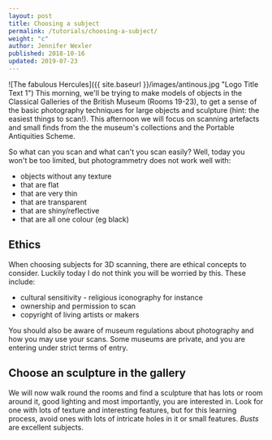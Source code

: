 ```yaml
---
layout: post
title: Choosing a subject
permalink: /tutorials/choosing-a-subject/
weight: "c"
author: Jennifer Wexler
published: 2018-10-16
updated: 2019-07-23
---
```

![The fabulous Hercules]({{ site.baseurl }}/images/antinous.jpg "Logo Title Text 1")
This morning, we'll be trying to make models of objects in the Classical Galleries of the British Museum (Rooms 19-23), to get a sense of the basic photography techniques for large objects and sculpture (hint: the easiest things to scan!). This afternoon we will focus on scanning artefacts and small finds from the the museum's collections and the Portable Antiquities Scheme.

So what can you scan and what can't you scan easily? Well, today you won't be too limited, but photogrammetry does not work well with:

* objects without any texture
* that are flat
* that are very thin
* that are transparent
* that are shiny/reflective
* that are all one colour (eg black)

## Ethics

When choosing subjects for 3D scanning, there are ethical concepts to consider. Luckily today I do not think you will be worried by this. These include:

* cultural sensitivity - religious iconography for instance
* ownership and permission to scan
* copyright of living artists or makers

You should also be aware of museum regulations about photography and how you may use your scans. Some museums are private, and you are entering under strict terms of entry.

## Choose an sculpture in the gallery

We will now walk round the rooms and find a sculpture that has lots or room around it, good lighting and most importantly, you are interested in. Look for one with lots of texture and interesting features, but for this learning process, avoid ones with lots of intricate holes in it or small features. *Busts* are excellent subjects.

